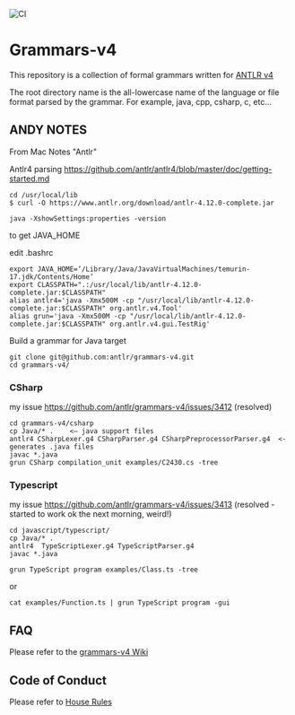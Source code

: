 ![CI](https://github.com/antlr/grammars-v4/workflows/CI/badge.svg)

# Grammars-v4

This repository is a collection of formal grammars written for [ANTLR v4](https://github.com/antlr/antlr4)

The root directory name is the all-lowercase name of the language or file format parsed by the grammar. For example, java, cpp, csharp, c, etc...

## ANDY NOTES

From Mac Notes "Antlr"

Antlr4 parsing
https://github.com/antlr/antlr4/blob/master/doc/getting-started.md

	cd /usr/local/lib
	$ curl -O https://www.antlr.org/download/antlr-4.12.0-complete.jar

	java -XshowSettings:properties -version

to get JAVA_HOME

edit .bashrc

	export JAVA_HOME=‘/Library/Java/JavaVirtualMachines/temurin-17.jdk/Contents/Home’
	export CLASSPATH=".:/usr/local/lib/antlr-4.12.0-complete.jar:$CLASSPATH"
	alias antlr4='java -Xmx500M -cp "/usr/local/lib/antlr-4.12.0-complete.jar:$CLASSPATH" org.antlr.v4.Tool'
	alias grun='java -Xmx500M -cp "/usr/local/lib/antlr-4.12.0-complete.jar:$CLASSPATH" org.antlr.v4.gui.TestRig'

Build a grammar for Java target

	git clone git@github.com:antlr/grammars-v4.git
	cd grammars-v4/

### CSharp
my issue https://github.com/antlr/grammars-v4/issues/3412
(resolved)

	cd grammars-v4/csharp
	cp Java/* .    <— java support files
	antlr4 CSharpLexer.g4 CSharpParser.g4 CSharpPreprocessorParser.g4  <- generates .java files
	javac *.java
	grun CSharp compilation_unit examples/C2430.cs -tree


### Typescript
my issue https://github.com/antlr/grammars-v4/issues/3413
(resolved - started to work ok the next morning, weird!)

	cd javascript/typescript/
	cp Java/* . 
	antlr4  TypeScriptLexer.g4 TypeScriptParser.g4
	javac *.java

	grun TypeScript program examples/Class.ts -tree

or

	cat examples/Function.ts | grun TypeScript program -gui



## FAQ

Please refer to the [grammars-v4 Wiki](https://github.com/antlr/grammars-v4/wiki)

## Code of Conduct

Please refer to [House Rules](https://github.com/antlr/grammars-v4/blob/master/House_Rules.md)

